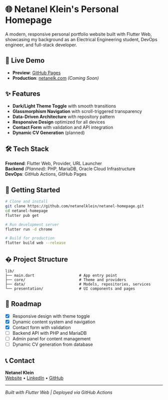 # 🌐 Netanel Klein's Personal Homepage

A modern, responsive personal portfolio website built with Flutter Web, showcasing my background as an Electrical Engineering student, DevOps engineer, and full-stack developer.

## 🚀 Live Demo

- **Preview**: [GitHub Pages](https://netanelklein.github.io/netanel-homepage/)
- **Production**: [netanelk.com](https://netanelk.com) _(Coming Soon)_

## ✨ Features

- **Dark/Light Theme Toggle** with smooth transitions
- **Glassmorphism Navigation** with scroll-triggered transparency
- **Data-Driven Architecture** with repository pattern
- **Responsive Design** optimized for all devices
- **Contact Form** with validation and API integration
- **Dynamic CV Generation** (planned)

## 🛠️ Tech Stack

**Frontend**: Flutter Web, Provider, URL Launcher  
**Backend** _(Planned)_: PHP, MariaDB, Oracle Cloud Infrastructure  
**DevOps**: GitHub Actions, GitHub Pages

## 🚀 Getting Started

```bash
# Clone and install
git clone https://github.com/netanelklein/netanel-homepage.git
cd netanel-homepage
flutter pub get

# Run development server
flutter run -d chrome

# Build for production
flutter build web --release
```

## � Project Structure

```
lib/
├── main.dart                    # App entry point
├── core/                        # Theme and providers
├── data/                        # Models, repositories, services
└── presentation/                # UI components and pages
```

## 🌟 Roadmap

- [x] Responsive design with theme toggle
- [x] Dynamic content system and navigation
- [x] Contact form with validation
- [ ] Backend API with PHP and MariaDB
- [ ] Admin panel for content management
- [ ] Dynamic CV generation from database

## 📞 Contact

**Netanel Klein**  
[Website](https://netanelk.com) • [LinkedIn](https://linkedin.com/in/netanelklein) • [GitHub](https://github.com/netanelklein)

---

*Built with Flutter Web | Deployed via GitHub Actions*
